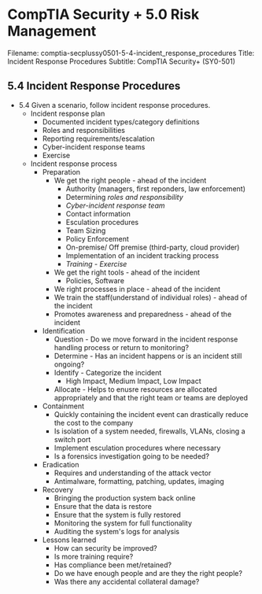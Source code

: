 CompTIA Security + 5.0 Risk Management
===========================================================

Filename: comptia-secplussy0501-5-4-incident_response_procedures
Title: Incident Response Procedures
Subtitle: CompTIA Security+ \(SY0-501\)

5.4 Incident Response Procedures
-----------------------------------------------------------
* 5.4 Given a scenario, follow incident response procedures.
	+ Incident response plan
		- Documented incident types/category definitions
		- Roles and responsibilities
		- Reporting requirements/escalation
		- Cyber-incident response teams
		- Exercise
	+ Incident response process 
		- Preparation
			* We get the right people - ahead of the incident
				+ Authority \(managers, first reponders, law enforcement)
				+ Determining *roles and responsibility*
				+ *Cyber-incident response team*
				+ Contact information
				+ Esculation procedures
				+ Team Sizing
				+ Policy Enforcement
				+ On-premise/ Off premise \(third-party, cloud provider\)
				+ Implementation of an incident tracking process
				+ *Training - Exercise*
			* We get the right tools - ahead of the incident
				+ Policies, Software
			* We right processes in place - ahead of the incident
			* We train the staff\(understand of individual roles\) - ahead of the incident
			* Promotes awareness and preparedness - ahead of the incident
		- Identification
			* Question - Do we move forward in the incident response handling process or return to monitoring?
			* Determine - Has an incident happens or is an incident still ongoing?
			* Identify -  Categorize the incident
				+ High Impact, Medium Impact, Low Impact
			* Allocate - Helps to enusre resources are allocated appropriately and that the right team or teams are deployed
		- Containment
			* Quickly containing the incident event can drastically reduce the cost to the company
			* Is isolation of a system needed, firewalls, VLANs, closing a switch port
			* Implement esculation procedures where necessary
			* Is a forensics investigation going to be needed?
		- Eradication
			* Requires and understanding of the attack vector
			* Antimalware, formatting, patching, updates, imaging
		- Recovery
			* Bringing the production system back online
			* Ensure that the data is restore
			* Ensure that the system is fully restored
			* Monitoring the system for full functionality
			* Auditing the system's logs for analysis
		- Lessons learned
			* How can security be improved?
			* Is more training require?
			* Has compliance been met/retained?
			* Do we have enough people and are they the right people?
			* Was there any accidental collateral damage?